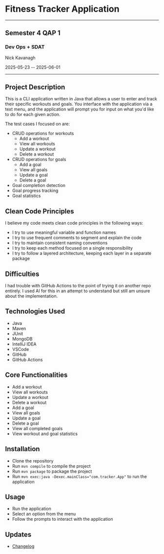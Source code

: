 # Fitness Tracker Application

---

## Semester 4 QAP 1
### Dev Ops + SDAT

Nick Kavanagh

2025-05-23 -- 2025-06-01

---

## Project Description
This is a CLI application written in Java that allows a user to enter and track their specific workouts and goals. You interface with the application via a text menu, and the application will prompt you for input on what you'd like to do for each given action.

The test cases I focused on are:
- CRUD operations for workouts
    - Add a workout
    - View all workouts
    - Update a workout
    - Delete a workout
- CRUD operations for goals
    - Add a goal
    - View all goals
    - Update a goal
    - Delete a goal
- Goal completion detection
- Goal progress tracking
- Goal statistics

## Clean Code Principles
I believe my code meets clean code principles in the following ways:
- I try to use meaningful variable and function names
- I try to use frequent comments to segment and explain the code 
- I try to maintain consistent naming conventions
- I try to keep each method focused on a single responsibility
- I try to follow a layered architecture, keeping each layer in a separate package

## Difficulties
I had trouble with GitHub Actions to the point of trying it on another repo entirely. I used AI for this in an attempt to understand but still am unsure about the implementation.

## Technologies Used
- Java
- Maven
- JUnit
- MongoDB
- IntelliJ IDEA
- VSCode
- GitHub
- GitHub Actions

## Core Functionalities
- Add a workout
- View all workouts
- Update a workout
- Delete a workout
- Add a goal
- View all goals
- Update a goal
- Delete a goal
- View all completed goals
- View workout and goal statistics

## Installation
- Clone the repository
- Run `mvn compile` to compile the project
- Run `mvn package` to package the project
- Run `mvn exec:java -Dexec.mainClass="com.tracker.App"` to run the application

## Usage
- Run the application
- Select an option from the menu
- Follow the prompts to interact with the application

## Updates
- [Changelog](./LOG.md)
